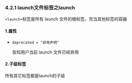 ### 4.2.1 launch文件标签之launch

`<launch>`标签是所有 launch 文件的根标签，充当其他标签的容器

#### 1.属性

* `deprecated = "弃用声明"`

  告知用户当前 launch 文件已经弃用

#### 2.子级标签

所有其它标签都是launch的子级

